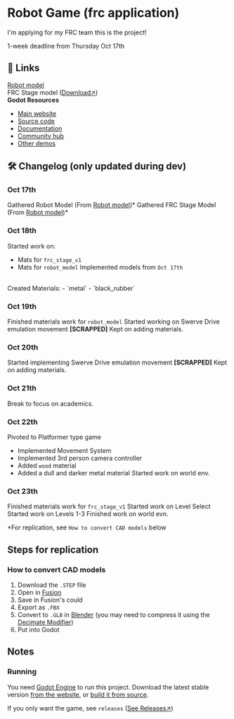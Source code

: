 # Robot Game (frc application)
I'm applying for my FRC team this is the project!

1-week deadline from Thursday Oct 17th

## 🔗 Links 
[Robot model](https://grabcad.com/library/frc-2881-2024-off-season-robot-1) <br>
FRC Stage model ([Download↗](https://firstfrc.blob.core.windows.net/frc2024/FieldAssets/CRESCENDO2024Field-STEP.zip)) <br>
**Godot Resources** <br>
- [Main website](https://godotengine.org)
- [Source code](https://github.com/godotengine/godot)
- [Documentation](http://docs.godotengine.org)
- [Community hub](https://godotengine.org/community)
- [Other demos](https://github.com/godotengine/godot-demo-projects)


## 🛠️ Changelog (only updated during dev)

### Oct 17th
Gathered Robot Model (From [Robot model](https://grabcad.com/library/frc-2881-2024-off-season-robot-1))* 
Gathered FRC Stage Model (From [Robot model](https://grabcad.com/library/frc-2881-2024-off-season-robot-1))* 

### Oct 18th
Started work on:
 - Mats for `frc_stage_v1`
 - Mats for `robot_model`
Implemented models from `Oct 17th`
<br>
Created Materials:
 - `metal`
 - `black_rubber`

### Oct 19th
Finished materials work for `robot_model`
Started working on Swerve Drive emulation movement **[SCRAPPED]**
Kept on adding materials. 

### Oct 20th
Started implementing Swerve Drive emulation movement **[SCRAPPED]**
Kept on adding materials. 

### Oct 21th
Break to focus on academics.

### Oct 22th
Pivoted to Platformer type game
 - Implemented Movement System
 - Implemented 3rd person camera controller
 - Added `wood` material
 - Added a dull and darker metal material
Started work on world env.

### Oct 23th
Finished materials work for `frc_stage_v1`
Started work on Level Select
Started work on Levels 1-3
Finished work on world evn.

*For replication, see `How to convert CAD models` below

## Steps for replication
### How to convert CAD models
1. Download the `.STEP` file
2. Open in [Fusion](https://www.autodesk.com/products/fusion-360/overview)
3. Save in Fusion's could
4. Export as `.FBX`
5. Convert to `.GLB` in [Blender](https://www.blender.org/) (you may need to compress it using the [Decimate Modifier](https://docs.blender.org/manual/en/latest/modeling/modifiers/generate/decimate.html))
6. Put into Godot

## Notes
### Running

You need [Godot Engine](https://godotengine.org) to run this project.
Download the latest stable version [from the website](https://godotengine.org/download/),
or [build it from source](https://github.com/godotengine/godot).

If you only want the game, see `releases` ([See Releases↗](https://github.com/Acorn-Studios/robot-game-frc-application/releases))
